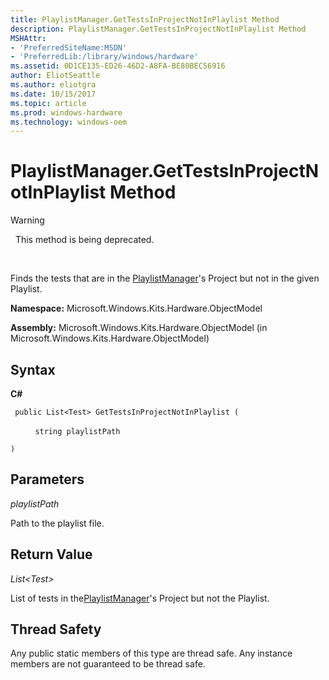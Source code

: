 ```yaml
---
title: PlaylistManager.GetTestsInProjectNotInPlaylist Method
description: PlaylistManager.GetTestsInProjectNotInPlaylist Method
MSHAttr:
- 'PreferredSiteName:MSDN'
- 'PreferredLib:/library/windows/hardware'
ms.assetid: 0D1CE135-ED26-46D2-A8FA-BE80BEC56916
author: EliotSeattle
ms.author: eliotgra
ms.date: 10/15/2017
ms.topic: article
ms.prod: windows-hardware
ms.technology: windows-oem
---
```


# PlaylistManager.GetTestsInProjectNotInPlaylist Method

>[!WARNING]
>  This method is being deprecated.

 

Finds the tests that are in the [PlaylistManager](playlistmanager-class.md)'s Project but not in the given Playlist.

**Namespace:** Microsoft.Windows.Kits.Hardware.ObjectModel

**Assembly:** Microsoft.Windows.Kits.Hardware.ObjectModel (in Microsoft.Windows.Kits.Hardware.ObjectModel)

## <span id="Syntax"></span><span id="syntax"></span><span id="SYNTAX"></span>Syntax


**C#**

` public List<Test> GetTestsInProjectNotInPlaylist (`

          `string playlistPath`

`)`

## <span id="Parameters"></span><span id="parameters"></span><span id="PARAMETERS"></span>Parameters


*playlistPath*

Path to the playlist file.

## <span id="Return_Value"></span><span id="return_value"></span><span id="RETURN_VALUE"></span>Return Value


*List&lt;Test&gt;*

List of tests in the[PlaylistManager](playlistmanager-class.md)'s Project but not the Playlist.

## <span id="Thread_Safety"></span><span id="thread_safety"></span><span id="THREAD_SAFETY"></span>Thread Safety


Any public static members of this type are thread safe. Any instance members are not guaranteed to be thread safe.

 

 






